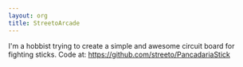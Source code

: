 ```yaml
---
layout: org
title: StreetoArcade
---
```

I'm a hobbist trying to create a simple and awesome circuit board for fighting sticks. Code at: https://github.com/streeto/PancadariaStick
